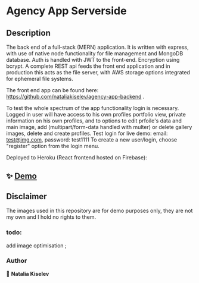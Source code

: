 # Agency App Serverside

## Description

The back end of a full-stack (MERN) application. It is written with express, with use of native node functionality for file management and MongoDB database. Auth is handled with JWT to the front-end. Encryption using bcrypt. A complete REST api feeds the front end application and in production this acts as the file server, with AWS storage options integrated for ephemeral file systems.

The front end app can be found here: https://github.com/nataliakiselev/agency-app-backend .

To test the whole spectrum of the app functionality login is necessary. Logged in user will have access to his own profiles portfolio view, private information on his own profiles, and to options to edit prfoile's data and main image, add (multipart/form-data handled with multer) or delete gallery images, delete and create profiles.
Test login for live demo: email: test@img.com, password: test1111
To create a new user/login, choose "register" option from the login menu.

Deployed to Heroku (React frontend hosted on Firebase):

## ✨ [Demo](https://agency-app-react.web.app)

## Disclaimer

The images used in this repository are for demo purposes only, they are not my own and I hold no rights to them.

### todo:

add image optimisation ;

### Author

👤 **Natalia Kiselev**
